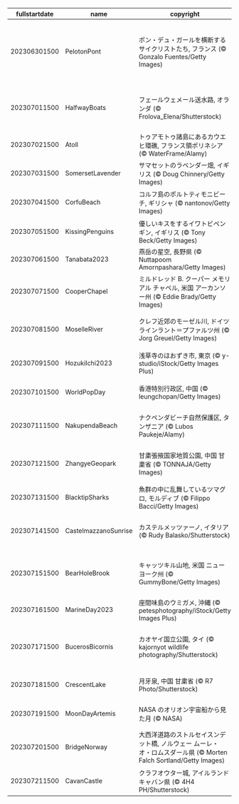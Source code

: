 |fullstartdate|name|copyright|title|image|
|--|--|--|--|--|
202306301500|PelotonPont|ポン・デュ・ガールを横断するサイクリストたち, フランス (© Gonzalo Fuentes/Getty Images)|今日はツール・ド・フランスの開催日|![](/ja-JP/2023/07/202306301500PelotonPont.jpg)|
202307011500|HalfwayBoats|フェールウェメール送水路, オランダ (© Frolova_Elena/Shutterstock)|車両と船舶が共存できる構造|![](/ja-JP/2023/07/202307011500HalfwayBoats.jpg)|
202307021500|Atoll|トゥアモトゥ諸島にあるカウエヒ環礁, フランス領ポリネシア (© WaterFrame/Alamy)|隠れた楽園|![](/ja-JP/2023/07/202307021500Atoll.jpg)|
202307031500|SomersetLavender|サマセットのラベンダー畑, イギリス  (© Doug Chinnery/Getty Images)|一面に広がる紫|![](/ja-JP/2023/07/202307031500SomersetLavender.jpg)|
202307041500|CorfuBeach|コルフ島のポルトティモニビーチ, ギリシャ (© nantonov/Getty Images)|青い宝石の秘境|![](/ja-JP/2023/07/202307041500CorfuBeach.jpg)|
202307051500|KissingPenguins|優しいキスをするイワトビペンギン, イギリス (© Tony Beck/Getty Images)|今日は国際キスの日|![](/ja-JP/2023/07/202307051500KissingPenguins.jpg)|
202307061500|Tanabata2023|燕岳の星空, 長野県 (© Nuttapoom Amornpashara/Getty Images)|今日は七夕|![](/ja-JP/2023/07/202307061500Tanabata2023.jpg)|
202307071500|CooperChapel|ミルドレッド B. クーパー メモリアル チャペル, 米国 アーカンソー州 (© Eddie Brady/Getty Images)|光と影が絡み合うチャペル|![](/ja-JP/2023/07/202307071500CooperChapel.jpg)|
202307081500|MoselleRiver|クレフ近郊のモーゼル川, ドイツ ラインラント＝プファルツ州 (© Jorg Greuel/Getty Images)|美味しいワインの生産地|![](/ja-JP/2023/07/202307081500MoselleRiver.jpg)|
202307091500|HozukiIchi2023|浅草寺のほおずき市, 東京 (© y-studio/iStock/Getty Images Plus)|今日は四万六千日|![](/ja-JP/2023/07/202307091500HozukiIchi2023.jpg)|
202307101500|WorldPopDay|香港特別行政区, 中国 (© leungchopan/Getty Images)|今日は世界人口デー|![](/ja-JP/2023/07/202307101500WorldPopDay.jpg)|
202307111500|NakupendaBeach|ナクペンダビーチ自然保護区, タンザニア (© Lubos Paukeje/Alamy)|瑠璃色に包まれた白い砂州|![](/ja-JP/2023/07/202307111500NakupendaBeach.jpg)|
202307121500|ZhangyeGeopark|甘粛張掖国家地質公園, 中国 甘粛省 (© TONNAJA/Getty Images)|今日は国際ロックの日|![](/ja-JP/2023/07/202307121500ZhangyeGeopark.jpg)|
202307131500|BlacktipSharks|魚群の中に乱舞しているツマグロ, モルディブ (© Filippo Bacci/Getty Images)|今日はサメ啓発の日|![](/ja-JP/2023/07/202307131500BlacktipSharks.jpg)|
202307141500|CastelmazzanoSunrise|カステルメッツァーノ, イタリア (© Rudy Balasko/Shutterstock)|岩山に張り付く美しい村|![](/ja-JP/2023/07/202307141500CastelmazzanoSunrise.jpg)|
202307151500|BearHoleBrook|キャッツキル山地, 米国 ニューヨーク州 (© GummyBone/Getty Images)|岩々の間を流れる清らかな小川|![](/ja-JP/2023/07/202307151500BearHoleBrook.jpg)|
202307161500|MarineDay2023|座間味島のウミガメ, 沖縄 (© petesphotography/iStock/Getty Images Plus)|今日は海の日|![](/ja-JP/2023/07/202307161500MarineDay2023.jpg)|
202307171500|BucerosBicornis|カオヤイ国立公園, タイ (© kajornyot wildlife photography/Shutterstock)|空を舞う鮮やかなオオサイチョウ|![](/ja-JP/2023/07/202307171500BucerosBicornis.jpg)|
202307181500|CrescentLake|月牙泉, 中国 甘粛省 (© R7 Photo/Shutterstock)|砂漠にある「月」|![](/ja-JP/2023/07/202307181500CrescentLake.jpg)|
202307191500|MoonDayArtemis|NASA のオリオン宇宙船から見た月 (© NASA)|今日は国際月の日|![](/ja-JP/2023/07/202307191500MoonDayArtemis.jpg)|
202307201500|BridgeNorway|大西洋道路のストルセイスンデット橋, ノルウェー ムーレ・オ・ロムスダール県 (© Morten Falch Sortland/Getty Images)|小さな島々を飛び越える橋|![](/ja-JP/2023/07/202307201500BridgeNorway.jpg)|
202307211500|CavanCastle|クラフオウター城, アイルランド キャバン県 (© 4H4 PH/Shutterstock)|時を経た中世の驚異|![](/ja-JP/2023/07/202307211500CavanCastle.jpg)|
